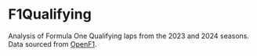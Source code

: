 # F1Qualifying

Analysis of Formula One Qualifying laps from the 2023 and 2024 seasons. Data sourced from [OpenF1](https://openf1.org/).
